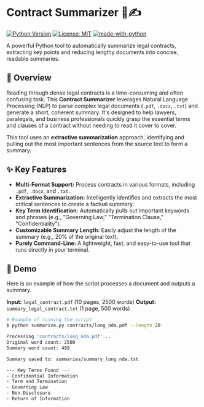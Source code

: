 # Contract Summarizer 📜✍️

[![Python Version](https://img.shields.io/badge/python-3.9+-blue.svg)](https://www.python.org/downloads/)
[![License: MIT](https://img.shields.io/badge/License-MIT-green.svg)](https://opensource.org/licenses/MIT)
[![made-with-python](https://img.shields.io/badge/Made%20with-Python-1f425f.svg)](https://www.python.org/)

A powerful Python tool to automatically summarize legal contracts, extracting key points and reducing lengthy documents into concise, readable summaries.

## 🌟 Overview

Reading through dense legal contracts is a time-consuming and often confusing task. This **Contract Summarizer** leverages Natural Language Processing (NLP) to parse complex legal documents (`.pdf`, `.docx`, `.txt`) and generate a short, coherent summary. It's designed to help lawyers, paralegals, and business professionals quickly grasp the essential terms and clauses of a contract without needing to read it cover to cover.

This tool uses an **extractive summarization** approach, identifying and pulling out the most important sentences from the source text to form a summary.

## ✨ Key Features

-   **Multi-Format Support:** Process contracts in various formats, including `.pdf`, `.docx`, and `.txt`.
-   **Extractive Summarization:** Intelligently identifies and extracts the most critical sentences to create a factual summary.
-   **Key Term Identification:** Automatically pulls out important keywords and phrases (e.g., "Governing Law," "Termination Clause," "Confidentiality").
-   **Customizable Summary Length:** Easily adjust the length of the summary (e.g., 20% of the original text).
-   **Purely Command-Line:** A lightweight, fast, and easy-to-use tool that runs directly in your terminal.

## 📸 Demo

Here is an example of how the script processes a document and outputs a summary.

**Input:** `legal_contract.pdf` (10 pages, 2500 words)
**Output:** `summary_legal_contract.txt` (1 page, 500 words)

```bash
# Example of running the script
$ python summarize.py contracts/long_nda.pdf --length 20

Processing 'contracts/long_nda.pdf'...
Original word count: 2500
Summary word count: 498

Summary saved to: summaries/summary_long_nda.txt

--- Key Terms Found ---
- Confidential Information
- Term and Termination
- Governing Law
- Non-Disclosure
- Return of Information
